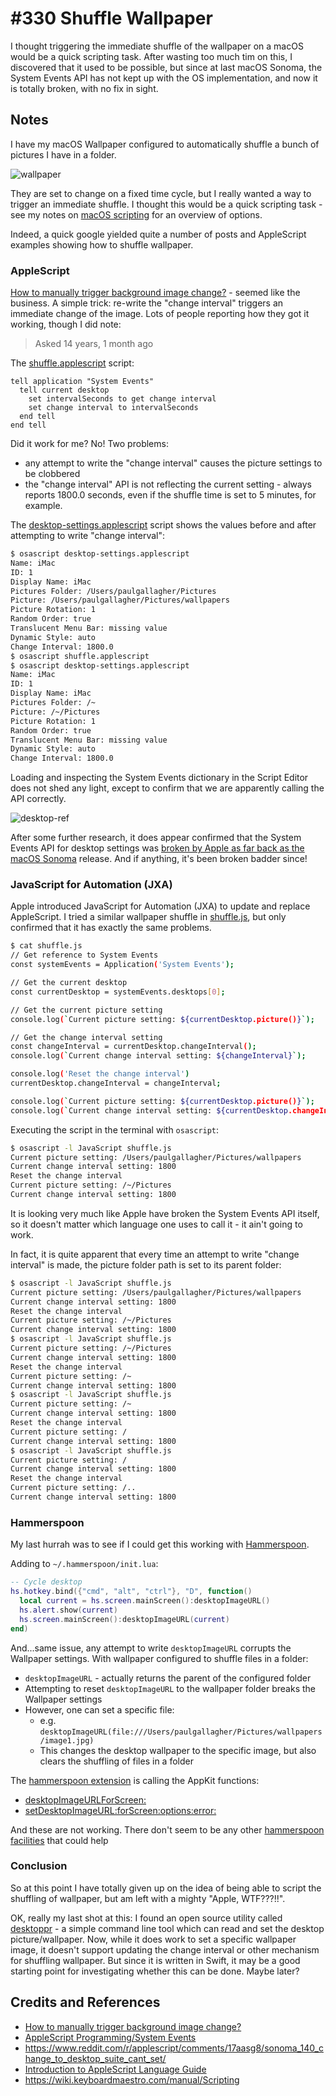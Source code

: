 # #330 Shuffle Wallpaper

I thought triggering the immediate shuffle of the wallpaper on a macOS would be a quick scripting task. After wasting too much tim on this,
I discovered that it used to be possible, but since at last macOS Sonoma, the System Events API has not kept up with the OS implementation, and now it is totally broken, with no fix in sight.

## Notes

I have my macOS Wallpaper configured to automatically shuffle a bunch of pictures I have in a folder.

![wallpaper](./assets/wallpaper.png)

They are set to change on a fixed time cycle, but I really wanted a way to trigger an immediate shuffle.
I thought this would be a quick scripting task - see my notes on [macOS scripting](../scripting/) for an overview of options.

Indeed, a quick google yielded quite a number of posts and AppleScript examples showing how to shuffle wallpaper.

### AppleScript

[How to manually trigger background image change?](https://apple.stackexchange.com/questions/12117/how-to-manually-trigger-background-image-change) - seemed like the business.
A simple trick: re-write the "change interval" triggers an immediate change of the image.
Lots of people reporting how they got it working,
though I did note:

> Asked 14 years, 1 month ago

The [shuffle.applescript](./shuffle.applescript) script:

```applescript
tell application "System Events"
  tell current desktop
    set intervalSeconds to get change interval
    set change interval to intervalSeconds
  end tell
end tell
```

Did it work for me? No! Two problems:

* any attempt to write the "change interval" causes the picture settings to be clobbered
* the "change interval" API is not reflecting the current setting - always reports 1800.0 seconds, even if the shuffle time is set to 5 minutes, for example.

The [desktop-settings.applescript](./desktop-settings.applescript) script shows the values before and after attempting to write "change interval":

```sh
$ osascript desktop-settings.applescript
Name: iMac
ID: 1
Display Name: iMac
Pictures Folder: /Users/paulgallagher/Pictures
Picture: /Users/paulgallagher/Pictures/wallpapers
Picture Rotation: 1
Random Order: true
Translucent Menu Bar: missing value
Dynamic Style: auto
Change Interval: 1800.0
$ osascript shuffle.applescript
$ osascript desktop-settings.applescript
Name: iMac
ID: 1
Display Name: iMac
Pictures Folder: /~
Picture: /~/Pictures
Picture Rotation: 1
Random Order: true
Translucent Menu Bar: missing value
Dynamic Style: auto
Change Interval: 1800.0
```

Loading and inspecting the System Events dictionary in the Script Editor does not shed any light, except to confirm that we are apparently calling the API correctly.

![desktop-ref](./assets/desktop-ref.png)

After some further research, it does appear confirmed that the
System Events API for desktop settings was
[broken by Apple as far back as the macOS Sonoma](https://www.reddit.com/r/applescript/comments/17aasg8/sonoma_140_change_to_desktop_suite_cant_set/)
release. And if anything, it's been broken badder since!

### JavaScript for Automation (JXA)

Apple introduced JavaScript for Automation (JXA) to update and replace AppleScript.
I tried a similar wallpaper shuffle in
[shuffle.js](./shuffle.js), but only confirmed that it has exactly the same problems.

```sh
$ cat shuffle.js
// Get reference to System Events
const systemEvents = Application('System Events');

// Get the current desktop
const currentDesktop = systemEvents.desktops[0];

// Get the current picture setting
console.log(`Current picture setting: ${currentDesktop.picture()}`);

// Get the change interval setting
const changeInterval = currentDesktop.changeInterval();
console.log(`Current change interval setting: ${changeInterval}`);

console.log('Reset the change interval')
currentDesktop.changeInterval = changeInterval;

console.log(`Current picture setting: ${currentDesktop.picture()}`);
console.log(`Current change interval setting: ${currentDesktop.changeInterval()}`);
```

Executing the script in the terminal with `osascript`:

```sh
$ osascript -l JavaScript shuffle.js
Current picture setting: /Users/paulgallagher/Pictures/wallpapers
Current change interval setting: 1800
Reset the change interval
Current picture setting: /~/Pictures
Current change interval setting: 1800
```

It is looking very much like Apple have broken the System Events API itself,
so it doesn't matter which language one uses to call it - it ain't going to work.

In fact, it is quite apparent that every time an attempt to write "change interval" is made,
the picture folder path is set to its parent folder:

```sh
$ osascript -l JavaScript shuffle.js
Current picture setting: /Users/paulgallagher/Pictures/wallpapers
Current change interval setting: 1800
Reset the change interval
Current picture setting: /~/Pictures
Current change interval setting: 1800
$ osascript -l JavaScript shuffle.js
Current picture setting: /~/Pictures
Current change interval setting: 1800
Reset the change interval
Current picture setting: /~
Current change interval setting: 1800
$ osascript -l JavaScript shuffle.js
Current picture setting: /~
Current change interval setting: 1800
Reset the change interval
Current picture setting: /
Current change interval setting: 1800
$ osascript -l JavaScript shuffle.js
Current picture setting: /
Current change interval setting: 1800
Reset the change interval
Current picture setting: /..
Current change interval setting: 1800
```

### Hammerspoon

My last hurrah was to see if I could get this working with
[Hammerspoon](../../hammerspoon/).

Adding to `~/.hammerspoon/init.lua`:

```lua
-- Cycle desktop
hs.hotkey.bind({"cmd", "alt", "ctrl"}, "D", function()
  local current = hs.screen.mainScreen():desktopImageURL()
  hs.alert.show(current)
  hs.screen.mainScreen():desktopImageURL(current)
end)
```

And...same issue, any attempt to write `desktopImageURL` corrupts the Wallpaper settings.
With wallpaper configured to shuffle files in a folder:

* `desktopImageURL` - actually returns the parent of the configured folder
* Attempting to reset `desktopImageURL` to the wallpaper folder breaks the Wallpaper settings
* However, one can set a specific file:
    * e.g. `desktopImageURL(file:///Users/paulgallagher/Pictures/wallpapers/image1.jpg)`
    * This changes the desktop wallpaper to the specific image, but also clears the shuffling of files in a folder

The
[hammerspoon extension](https://www.hammerspoon.org/docs/hs.screen.html#desktopImageURL)
is calling the AppKit functions:

* [desktopImageURLForScreen:](https://developer.apple.com/documentation/appkit/nsworkspace/desktopimageurl(for:)?language=objc)
* [setDesktopImageURL:forScreen:options:error:](https://developer.apple.com/documentation/appkit/nsworkspace/setdesktopimageurl(_:for:options:)?language=objc)

And these are not working.
There don't seem to be any other [hammerspoon facilities](https://www.hammerspoon.org/docs/index.html) that could help

### Conclusion

So at this point I have totally given up on the idea of being able to script the shuffling of wallpaper, but am left with a mighty "Apple, WTF???!!".

OK, really my last shot at this: I found an open source utility called
[desktoppr](https://github.com/scriptingosx/desktoppr) - a simple command line tool which can read and set the desktop picture/wallpaper.
Now, while it does work to set a specific wallpaper image, it doesn't support updating the change interval or other mechanism for shuffling wallpaper.
But since it is written in Swift, it may be a good starting point for investigating whether this can be done. Maybe later?

## Credits and References

* [How to manually trigger background image change?](https://apple.stackexchange.com/questions/12117/how-to-manually-trigger-background-image-change)
* [AppleScript Programming/System Events](https://en.wikibooks.org/wiki/AppleScript_Programming/System_Events)
* <https://www.reddit.com/r/applescript/comments/17aasg8/sonoma_140_change_to_desktop_suite_cant_set/>
* [Introduction to AppleScript Language Guide](https://developer.apple.com/library/archive/documentation/AppleScript/Conceptual/AppleScriptLangGuide/introduction/ASLR_intro.html)
* <https://wiki.keyboardmaestro.com/manual/Scripting>
